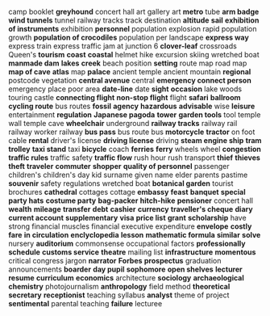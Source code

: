 camp
booklet
**greyhound**
concert hall
art gallery
art
**metro**
tube
**arm badge**
**wind tunnels**
tunnel
railway tracks
track
destination
**altitude**
**sail**
**exhibition of instruments**
exhibition
**personnel**
population explosion
rapid population growth
**population of crocodiles**
population
per
landscape
**express way**
express train
express
traffic jam at junction 6
**clover-leaf**
crossroads
Queen's
**tourism**
**coast**
**coastal**
helmet
hike
excursion
skiing
wretched boat
**manmade dam**
**lakes**
**creek**
beach
position
**setting**
route map
road map
**map of cave**
**atlas**
map
**palace**
ancient temple
ancient
mountain
**regional**
postcode
vegetation
**central avenue**
central
**emergency connect person**
emergency
place
poor area
**date-line**
date
**sight**
**occasion**
lake
woods
touring
castle
**connecting flight**
**non-stop flight**
flight
**safari**
**ballroom**
**cycling route**
bus routes
**fossil**
**agency**
**hazardous**
**advisable**
wise
**leisure**
entertainment
**regulation**
**Japanese pagoda**
**tower**
**garden tools**
tool
temple wall
temple
cave
**wheelchair**
underground
**railway tracks**
railway rail
railway worker
railway
**bus pass**
bus route
bus
**motorcycle**
**tractor**
on foot
cable
**rental**
driver's license
**driving license**
driving
**steam engine ship**
**tram**
**trolley**
**taxi stand**
taxi
**bicycle**
coach
**ferries**
**ferry**
wheels
wheel
**congestion**
**traffic rules**
traffic safety
**traffic flow**
rush hour
rush
transport
**thief**
**thieves**
**theft**
**traveler**
**commuter**
**shopper**
**quality of personnel**
passenger
children's
children's day
kid
surname
given name
elder
parents
pastime
**souvenir**
safety regulations
wretched boat
**botanical garden**
tourist brochures
**cathedral**
cottages
cottage
**embassy**
**feast**
**banquet**
**special party hats**
**costume party**
**bag-packer**
**hitch-hike**
**pensioner**
concert hall
**wealth**
**mileage**
**transfer**
**debt**
**cashier**
**currency**
**traveller's cheque**
**diary**
**current account**
**supplementary**
**visa**
**price list**
**grant**
**scholarship**
have strong financial muscles
financial executive
expenditure
**envelope**
**costly**
**fare**
**in circulation**
**enclyclopedia**
**lesson**
**mathematic formula**
**similar**
**solve**
nursery
**auditorium**
commonsense
occupational factors
**professionally**
**schedule**
**customs service**
**theatre**
mailing list
**infrastructure**
**momentous**
critical
congress
jargon
**narrator**
**Forbes**
**prospectus**
graduation announcements
**boarder**
**day pupil**
**sophomore**
**open shelves**
**lecturer**
**resume**
**curriculum**
**economics**
architecture
**sociology**
**archaeological**
**chemistry**
photojournalism
**anthropology**
field method
**theoretical**
**secretary**
**receptionist**
teaching syllabus
**analyst**
theme of project
**sentimental**
parental teaching
**failure**
lecturee
